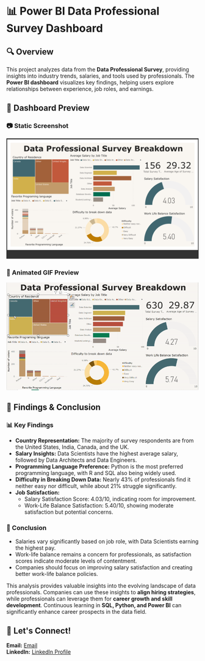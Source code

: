 # 📊 Power BI Data Professional Survey Dashboard

## 🔍 Overview  
This project analyzes data from the **Data Professional Survey**, providing insights into industry trends, salaries, and tools used by professionals. The **Power BI dashboard** visualizes key findings, helping users explore relationships between experience, job roles, and earnings.


## 📸 Dashboard Preview  
### 📷 Static Screenshot  
![Power BI Dashboard](https://github.com/shrinemary/surveyPowerBI/blob/main/DataProfessionalSurveyPortfolioSS.png)  

### 🎥 Animated GIF Preview  
![Power BI Dashboard GIF](DataProfessionalSurvey_ShortVideo.gif)

## 🔢 Findings & Conclusion  
### 📊 Key Findings  
- **Country Representation:** The majority of survey respondents are from the United States, India, Canada, and the UK.
- **Salary Insights:** Data Scientists have the highest average salary, followed by Data Architects and Data Engineers.
- **Programming Language Preference:** Python is the most preferred programming language, with R and SQL also being widely used.
- **Difficulty in Breaking Down Data:** Nearly 43% of professionals find it neither easy nor difficult, while about 21% struggle significantly.
- **Job Satisfaction:**  
  - Salary Satisfaction Score: 4.03/10, indicating room for improvement.
  - Work-Life Balance Satisfaction: 5.40/10, showing moderate satisfaction but potential concerns.

### 📝 Conclusion  
- Salaries vary significantly based on job role, with Data Scientists earning the highest pay.  
- Work-life balance remains a concern for professionals, as satisfaction scores indicate moderate levels of contentment.  
- Companies should focus on improving salary satisfaction and creating better work-life balance policies.  

This analysis provides valuable insights into the evolving landscape of data professionals. Companies can use these insights to **align hiring strategies**, while professionals can leverage them for **career growth and skill development**. Continuous learning in **SQL, Python, and Power BI** can significantly enhance career prospects in the data field.


## 👥 Let's Connect!  
**Email:** [Email](mailto:maryshrine18@gmail.com)  
**LinkedIn:** [LinkedIn Profile](https://www.linkedin.com/in/shrinemary-analyst/)
